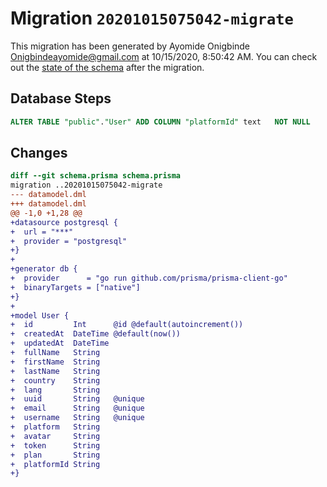 # Migration `20201015075042-migrate`

This migration has been generated by Ayomide Onigbinde <Onigbindeayomide@gmail.com> at 10/15/2020, 8:50:42 AM.
You can check out the [state of the schema](./schema.prisma) after the migration.

## Database Steps

```sql
ALTER TABLE "public"."User" ADD COLUMN "platformId" text   NOT NULL 
```

## Changes

```diff
diff --git schema.prisma schema.prisma
migration ..20201015075042-migrate
--- datamodel.dml
+++ datamodel.dml
@@ -1,0 +1,28 @@
+datasource postgresql {
+  url = "***"
+  provider = "postgresql"
+}
+
+generator db {
+  provider      = "go run github.com/prisma/prisma-client-go"
+  binaryTargets = ["native"]
+}
+
+model User {
+  id         Int      @id @default(autoincrement())
+  createdAt  DateTime @default(now())
+  updatedAt  DateTime
+  fullName   String
+  firstName  String
+  lastName   String
+  country    String
+  lang       String
+  uuid       String   @unique
+  email      String   @unique
+  username   String   @unique
+  platform   String
+  avatar     String
+  token      String
+  plan       String
+  platformId String
+}
```


